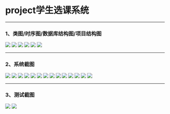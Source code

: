 # project学生选课系统
<hr/>
  <h3>1、类图/时序图/数据库结构图/项目结构图</h3>
  <img src="picture/领域图1.PNG" />
  <img src="picture/领域图2.PNG" />
  <img src="picture/领域图3.PNG" />
  <img src="picture/顺序图1.PNG" />
  <img src="picture/顺序图2.PNG" />
  <img src="picture/代码结构.PNG" />
<hr/>
  <h3>2、系统截图</h3>
   <img src="picture/1.PNG" />
   <img src="picture/2.PNG" />
   <img src="picture/3.PNG" />
   <img src="picture/4.PNG" />
   <img src="picture/5.PNG" />
   <img src="picture/6.PNG" />
   <img src="picture/7.PNG" />
   <img src="picture/8.PNG" />
   <img src="picture/9.PNG" />
   <img src="picture/10.PNG" />
   <img src="picture/11.PNG" />
   <img src="picture/12.PNG" />
   <img src="picture/13.PNG" />
   <img src="picture/14.PNG" />
  <hr/>
  <h3>3、测试截图</h3>
  <img src="picture/15.PNG" />
  <img src="picture/16.PNG" />

